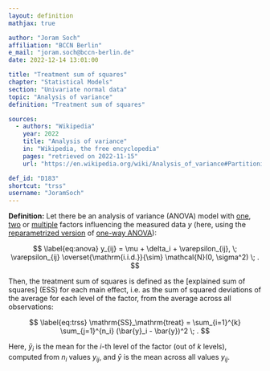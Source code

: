 ```yaml
---
layout: definition
mathjax: true

author: "Joram Soch"
affiliation: "BCCN Berlin"
e_mail: "joram.soch@bccn-berlin.de"
date: 2022-12-14 13:01:00

title: "Treatment sum of squares"
chapter: "Statistical Models"
section: "Univariate normal data"
topic: "Analysis of variance"
definition: "Treatment sum of squares"

sources:
  - authors: "Wikipedia"
    year: 2022
    title: "Analysis of variance"
    in: "Wikipedia, the free encyclopedia"
    pages: "retrieved on 2022-11-15"
    url: "https://en.wikipedia.org/wiki/Analysis_of_variance#Partitioning_of_the_sum_of_squares"

def_id: "D183"
shortcut: "trss"
username: "JoramSoch"
---
```



**Definition:** Let there be an analysis of variance (ANOVA) model with [one](/D/anova1), [two](/D/anova2) or [multiple](/D/anovan) factors influencing the measured data $y$ (here, using the [reparametrized version](/P/anova1-repara) of [one-way ANOVA](/D/anova1)):

$$ \label{eq:anova}
y_{ij} = \mu + \delta_i + \varepsilon_{ij}, \; \varepsilon_{ij} \overset{\mathrm{i.i.d.}}{\sim} \mathcal{N}(0, \sigma^2) \; .
$$

Then, the treatment sum of squares is defined as the [explained sum of squares] (ESS) for each main effect, i.e. as the sum of squared deviations of the average for each level of the factor, from the average across all observations:

$$ \label{eq:trss}
\mathrm{SS}_\mathrm{treat} = \sum_{i=1}^{k} \sum_{j=1}^{n_i} (\bar{y}_i - \bar{y})^2 \; .
$$

Here, $\bar{y} _i$ is the mean for the $i$-th level of the factor (out of $k$ levels), computed from $n_i$ values $y_{ij}$, and $\bar{y}$ is the mean across all values $y_{ij}$.